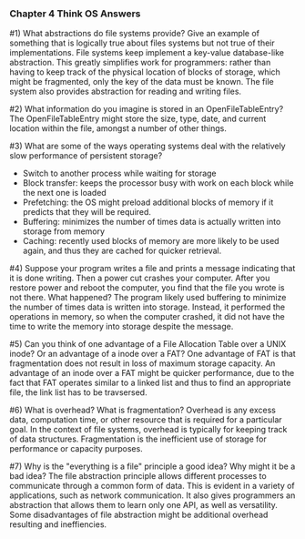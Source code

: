 ### Chapter 4 Think OS Answers

#1) What abstractions do file systems provide? Give an example of something that is logically true about files systems but not true of their implementations.
File systems keep implement a key-value database-like abstraction. This greatly simplifies work for programmers: rather than having to keep track of the 
physical location of blocks of storage, which might be fragmented, only the key of the data must be known. The file system also provides abstraction for 
reading and writing files. 

#2) What information do you imagine is stored in an OpenFileTableEntry?
The OpenFileTableEntry might store the size, type, date, and current location within the file, amongst a number of other things.

#3) What are some of the ways operating systems deal with the relatively slow performance of persistent storage?
- Switch to another process while waiting for storage
- Block transfer: keeps the processor busy with work on each block while the next one is loaded
- Prefetching: the OS might preload additional blocks of memory if it predicts that they will be required.
- Buffering: minimizes the number of times data is actually written into storage from memory
- Caching: recently used blocks of memory are more likely to be used again, and thus they are cached for quicker retrieval.

#4) Suppose your program writes a file and prints a message indicating that it is done writing.
Then a power cut crashes your computer. After you restore power and reboot the computer, you find that the file you wrote is not there. What happened?
The program likely used buffering to minimize the number of times data is written into storage. Instead, it performed the operations in memory, so when 
the computer crashed, it did not have the time to write the memory into storage despite the message.

#5) Can you think of one advantage of a File Allocation Table over a UNIX inode? Or an advantage of a inode over a FAT?
One advantage of FAT is that fragmentation does not result in loss of maximum storage capacity. An advantage of an inode over a FAT might be quicker 
performance, due to the fact that FAT operates similar to a linked list and thus to find an appropriate file, the link list has to be travsersed.

#6) What is overhead? What is fragmentation?
Overhead is any excess data, computation time, or other resource that is required for a particular goal. In the context of file systems, overhead
is typically for keeping track of data structures.
Fragmentation is the inefficient use of storage for performance or capacity purposes. 

#7) Why is the "everything is a file" principle a good idea? Why might it be a bad idea?
The file abstraction principle allows different processes to communicate through a common form of data. This is evident in a variety of applications, 
such as network communication. It also gives programmers an abstraction that allows them to learn only one API, as well as versatility.
Some disadvantages of file abstraction might be additional overhead resulting and ineffiencies.